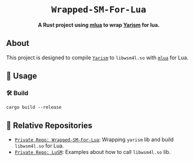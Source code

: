 <div align="center">
  <h1><code>Wrapped-SM-For-Lua</code></h1>

  <strong>
  A Rust project using <a href="https://github.com/khvzak/mlua.git">mlua</a> to wrap 
  <a href="https://github.com/bytesboy/Yet-Another-Rust-Implementation-Of-SM-Algorithms.git">Yarism</a> for lua.
  </strong>

</div>

## About

This project is designed to compile [`Yarism`](https://github.com/bytesboy/Yet-Another-Rust-Implementation-Of-SM-Algorithms.git)
to `libwsm4l.so` with [`mlua`](https://github.com/khvzak/mlua.git) for Lua.


## 🚴 Usage

### 🛠️ Build

```
cargo build --release
```

## 🔋 Relative Repositories

* [`Private Repo: Wrapped-SM-For-Lua`](https://github.com/bytesboy/wrapped-sm-for-lua.git): Wrapping `yarism` lib and
  build `libwsm4l.so` for Lua.
* [`Private Repo: LuSM`](https://github.com/bytesboy/lusm): Examples about how to call `libwsm4l.so` lib.